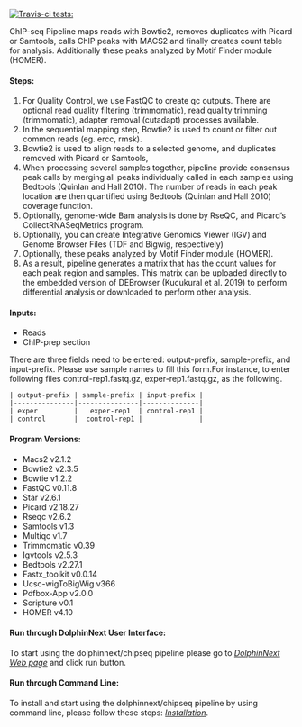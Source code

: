[![Travis-ci tests:](https://travis-ci.org/onuryukselen/chipseq.svg?branch=master)](https://travis-ci.org/onuryukselen/chipseq)

ChIP-seq Pipeline maps reads with Bowtie2, removes duplicates with Picard or Samtools, calls ChIP peaks with MACS2 and finally creates count table for analysis.  Additionally these peaks analyzed by Motif Finder module (HOMER).

#### Steps:
  1. For Quality Control, we use FastQC to create qc outputs. There are optional read quality filtering (trimmomatic), read quality trimming (trimmomatic), adapter removal (cutadapt) processes available.
  2. In the sequential mapping step, Bowtie2 is used to count or filter out common reads (eg. ercc, rmsk). 
  3. Bowtie2 is used to align reads to a selected genome, and duplicates removed with Picard or Samtools,
  4. When processing several samples together, pipeline provide consensus peak calls by merging all peaks individually called in each samples using Bedtools (Quinlan and Hall 2010). The number of reads in each peak location are then quantified using Bedtools (Quinlan and Hall 2010) coverage function.
  5. Optionally, genome-wide Bam analysis is done by RseQC, and Picard’s CollectRNASeqMetrics program.
  6. Optionally, you can create Integrative Genomics Viewer (IGV)  and Genome Browser Files (TDF and Bigwig, respectively)
  7. Optionally, these peaks analyzed by Motif Finder module (HOMER).
  8. As a result, pipeline generates a matrix that has the count values for each peak region and samples. This matrix can be uploaded directly to the embedded version of DEBrowser (Kucukural et al. 2019) to perform differential analysis or downloaded to perform other analysis.

#### Inputs:

  - Reads
  - ChIP-prep section

There are three fields need to be entered: output-prefix, sample-prefix, and input-prefix. Please use sample names to fill this form.For instance, to enter following files control-rep1.fastq.gz, exper-rep1.fastq.gz,  as the following.

    | output-prefix | sample-prefix | input-prefix |
    |---------------|---------------|--------------|
    | exper         |   exper-rep1  | control-rep1 |
    | control       |  control-rep1 |              |


#### Program Versions:
  - Macs2 v2.1.2
  - Bowtie2 v2.3.5
  - Bowtie v1.2.2
  - FastQC v0.11.8
  - Star v2.6.1
  - Picard v2.18.27
  - Rseqc v2.6.2
  - Samtools v1.3
  - Multiqc v1.7
  - Trimmomatic v0.39
  - Igvtools v2.5.3
  - Bedtools v2.27.1
  - Fastx_toolkit v0.0.14
  - Ucsc-wigToBigWig v366
  - Pdfbox-App v2.0.0
  - Scripture v0.1
  - HOMER v4.10
 

#### Run through DolphinNext User Interface:

To start using the dolphinnext/chipseq pipeline please go to [*DolphinNext Web page*](https://dolphinnext.umassmed.edu/index.php?np=1&id=437) and click run button.

#### Run through Command Line:

To install and start using the dolphinnext/chipseq pipeline by using command line, please follow these steps: [*Installation*](https://github.com/dolphinnext/chipseq/blob/master/docs/local.md).